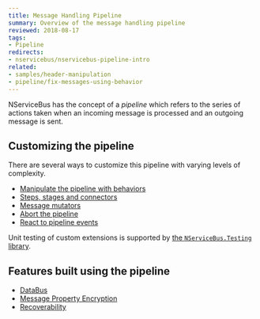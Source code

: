 ```yaml
---
title: Message Handling Pipeline
summary: Overview of the message handling pipeline
reviewed: 2018-08-17
tags:
- Pipeline
redirects:
- nservicebus/nservicebus-pipeline-intro
related:
- samples/header-manipulation
- pipeline/fix-messages-using-behavior
---
```


NServiceBus has the concept of a _pipeline_ which refers to the series of actions taken when an incoming message is processed and an outgoing message is sent.

## Customizing the pipeline

There are several ways to customize this pipeline with varying levels of complexity.

* [Manipulate the pipeline with behaviors](/nservicebus/pipeline/manipulate-with-behaviors.md)
* [Steps, stages and connectors](/nservicebus/pipeline/steps-stages-connectors.md)
* [Message mutators](/nservicebus/pipeline/message-mutators.md)
* [Abort the pipeline](/nservicebus/pipeline/aborting.md)
* [React to pipeline events](/nservicebus/pipeline/events.md)

 Unit testing of custom extensions is supported by [the `NServiceBus.Testing` library](/nservicebus/testing/#testing-a-behavior).

## Features built using the pipeline

* [DataBus](/nservicebus/messaging/databus/)
* [Message Property Encryption](/nservicebus/security/property-encryption.md)
* [Recoverability](/nservicebus/recoverability/)
